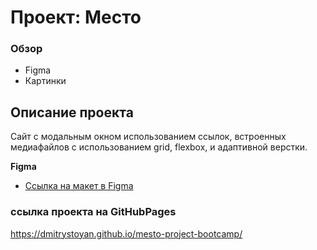 # Проект: Место

### Обзор
* Figma
* Картинки

## Описание проекта
Сайт с модальным окном использованием ссылок, встроенных медиафайлов с использованием grid, flexbox, и адаптивной верстки.


**Figma**

* [Ссылка на макет в Figma](https://www.figma.com/file/2cn9N9jSkmxD84oJik7xL7/JavaScript.-Sprint-4?node-id=28212%3A212)

### ссылка проекта на GitHubPages
https://dmitrystoyan.github.io/mesto-project-bootcamp/
